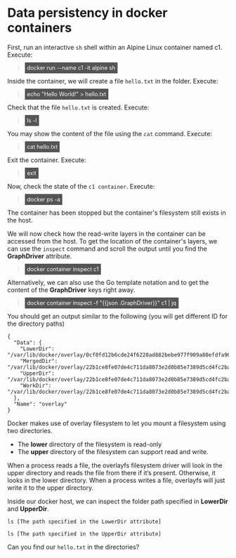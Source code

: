 # Data persistency in docker containers

First,  run an interactive `sh` shell within an Alpine Linux container named c1. Execute:

> <span align="left" style="color:#FFF;background:#555;font:Courier New; font-size: 90%; padding-left: 5px; padding-right: 5px; padding-top: 5px; padding-bottom: 5px;"> docker run --name c1 -it alpine sh </span>

Inside the container, we will create a file `hello.txt` in the folder. Execute:

> <span align="left" style="color:#FFF;background:#555;font:Courier New; font-size: 90%; padding-left: 5px; padding-right: 5px; padding-top: 5px; padding-bottom: 5px;"> echo "Hello World!" > hello.txt </span>

Check that the file `hello.txt` is created. Execute:

> <span align="left" style="color:#FFF;background:#555;font:Courier New; font-size: 90%; padding-left: 5px; padding-right: 5px; padding-top: 5px; padding-bottom: 5px;"> ls -l </span>

You may show the content of the file using the `cat` command. Execute:

> <span align="left" style="color:#FFF;background:#555;font:Courier New; font-size: 90%; padding-left: 5px; padding-right: 5px; padding-top: 5px; padding-bottom: 5px;"> cat hello.txt </span>

Exit the container. Execute:

> <span align="left" style="color:#FFF;background:#555;font:Courier New; font-size: 90%; padding-left: 5px; padding-right: 5px; padding-top: 5px; padding-bottom: 5px;"> exit </span>


Now, check the state of the `c1 container`.  Execute:

> <span align="left" style="color:#FFF;background:#555;font:Courier New; font-size: 90%; padding-left: 5px; padding-right: 5px; padding-top: 5px; padding-bottom: 5px;"> docker ps -a </span>

The container has been stopped but the container's filesystem still exists in the host.

We will now check how the read-write layers in the container can be accessed from the host. To get the location of the container's layers, we can use the `inspect` command and scroll the output until you find the **GraphDriver** attribute.

> <span align="left" style="color:#FFF;background:#555;font:Courier New; font-size: 90%; padding-left: 5px; padding-right: 5px; padding-top: 5px; padding-bottom: 5px;"> docker container inspect c1 </span>

Alternatively, we can also use the Go template notation and to get the content of the **GraphDriver** keys right away.

> <span align="left" style="color:#FFF;background:#555;font:Courier New; font-size: 90%; padding-left: 5px; padding-right: 5px; padding-top: 5px; padding-bottom: 5px;"> docker container inspect -f "{{json .GraphDriver}}" c1 | jq </span>


You should get an output similar to the following  (you will get different ID for the directory paths)

```
{
  "Data": {
    "LowerDir": "/var/lib/docker/overlay/0cf0fd12b6cde24f6220ad882bebe977f909a80efdfa96c5945d9873cd41985e/root",
    "MergedDir": "/var/lib/docker/overlay/22b1ce8fe07de4c711da8073e2d0b85e7389d5cd4fc2ba829fe3a131447e8361/merged",
    "UpperDir": "/var/lib/docker/overlay/22b1ce8fe07de4c711da8073e2d0b85e7389d5cd4fc2ba829fe3a131447e8361/upper",
    "WorkDir": "/var/lib/docker/overlay/22b1ce8fe07de4c711da8073e2d0b85e7389d5cd4fc2ba829fe3a131447e8361/work"
  },
  "Name": "overlay"
}
```

Docker makes use of overlay filesystem to let you mount a filesystem using two directories.
* The **lower** directory of the filesystem is read-only
* The **upper** directory of the filesystem  can support read and write.

When a process reads a file, the overlayfs filesystem driver will look in the upper directory and reads the file from there if it’s present. Otherwise, it looks in the lower directory. When a process writes a file, overlayfs will just write it to the upper directory.

Inside our docker host,  we can inspect the folder path  specified in **LowerDir** and **UpperDir**. 

`ls [The path specified in the LowerDir attribute]`

`ls [The path specified in the UpperDir attribute]`

Can you  find our `hello.txt` in the directories?

<br/>
